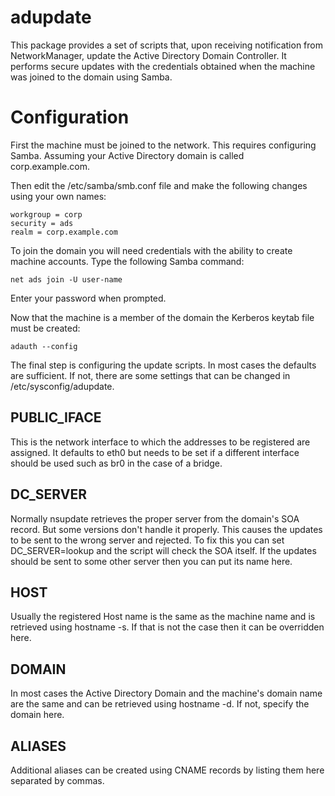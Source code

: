adupdate
========

This package provides a set of scripts that, upon receiving notification from 
NetworkManager, update the Active Directory Domain Controller.  It performs
secure updates with the credentials obtained when the machine was joined to
the domain using Samba.


Configuration
=============

First the machine must be joined to the network.  This requires configuring
Samba.  Assuming your Active Directory domain is called corp.example.com.

Then edit the /etc/samba/smb.conf file and make the following changes using 
your own names:

```
workgroup = corp
security = ads
realm = corp.example.com
```

To join the domain you will need credentials with the ability to create machine
accounts. Type the following Samba command:

```
net ads join -U user-name
```

Enter your password when prompted.

Now that the machine is a member of the domain the Kerberos keytab file must be
created:

```
adauth --config
```

The final step is configuring the update scripts.  In most cases the defaults
are sufficient.  If not, there are some settings that can be changed in 
/etc/sysconfig/adupdate.

PUBLIC_IFACE
------------

This is the network interface to which the addresses to be registered are 
assigned.  It defaults to eth0 but needs to be set if a different 
interface should be used such as br0 in the case of a bridge.

DC_SERVER
---------

Normally nsupdate retrieves the proper server from the domain's SOA record. 
But some versions don't handle it properly.  This causes the updates to be 
sent to the wrong server and rejected.  To fix this you can set 
DC_SERVER=lookup and the script will check the SOA itself.  If the updates 
should be sent to some other server then you can put its name here.

HOST
----

Usually the registered Host name is the same as the machine name and is 
retrieved using hostname -s.  If that is not the case then it can be 
overridden here.

DOMAIN
------

In most cases the Active Directory Domain and the machine's domain name 
are the same and can be retrieved using hostname -d.  If not, specify 
the domain here.

ALIASES
-------

Additional aliases can be created using CNAME records by listing them here 
separated by commas.
